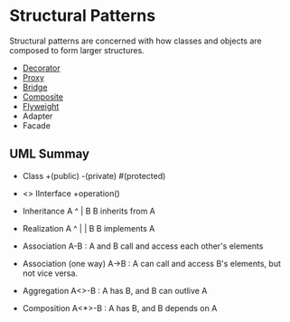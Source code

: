 # Structural Patterns
Structural patterns are concerned with how classes and objects are composed to
form larger structures.

* [Decorator](Decorator)
* [Proxy](Proxy)
* [Bridge](Bridge)
* [Composite](Composite)
* [Flyweight](Flyweight)
* Adapter
* Facade


UML Summay
--------------------
* Class
    +(public)
    -(private)
    #(protected)

* <<interface>>
  IInterface
    +operation()

* Inheritance
  A
  ^
  |
  B
  B inherits from A

* Realization
  A
  ^
  |
  |
  B
  B implements A

* Association
  A-B : A and B call and access each other's elements
* Association (one way)
  A->B : A can call and access B's elements, but not vice versa.
* Aggregation
  A<>-B : A has B, and B can outlive A
* Composition
  A<*>-B : A has B, and B depends on A


